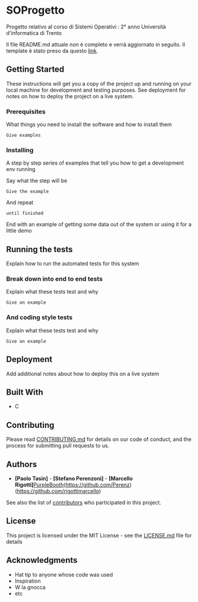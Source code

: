# SOProgetto

Progetto relativo al corso di Sistemi Operativi : 2° anno Università d'informatica di Trento

Il file README.md attuale non è completo e verrà aggiornato in seguito.
Il template è stato preso da questo [link](https://gist.github.com/PurpleBooth/109311bb0361f32d87a2).

## Getting Started

These instructions will get you a copy of the project up and running on your local machine for development and testing purposes. See deployment for notes on how to deploy the project on a live system.

### Prerequisites

What things you need to install the software and how to install them

```
Give examples
```

### Installing

A step by step series of examples that tell you how to get a development env running

Say what the step will be

```
Give the example
```

And repeat

```
until finished
```

End with an example of getting some data out of the system or using it for a little demo

## Running the tests

Explain how to run the automated tests for this system

### Break down into end to end tests

Explain what these tests test and why

```
Give an example
```

### And coding style tests

Explain what these tests test and why

```
Give an example
```

## Deployment

Add additional notes about how to deploy this on a live system

## Built With

* C

## Contributing

Please read [CONTRIBUTING.md](https://gist.github.com/PurpleBooth/b24679402957c63ec426) for details on our code of conduct, and the process for submitting pull requests to us.

## Authors

* **[Paolo Tasin]** - **[Stefano Perenzoni]** - **[Marcello Rigotti]**[PurpleBooth](https://github.com/Piro17)(https://github.com/Perenz)(https://github.com/rigottimarcello)

See also the list of [contributors](https://github.com/your/project/contributors) who participated in this project.

## License

This project is licensed under the MIT License - see the [LICENSE.md](LICENSE.md) file for details

## Acknowledgments

* Hat tip to anyone whose code was used
* Inspiration
* W la gnocca
* etc


